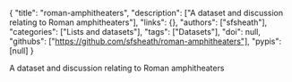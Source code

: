 {
  "title": "roman-amphitheaters",
  "description": ["A dataset and discussion relating to Roman amphitheaters"],
  "links": {},
  "authors": ["sfsheath"],
  "categories": ["Lists and datasets"],
  "tags": ["Datasets"],
  "doi": null,
  "githubs": ["https://github.com/sfsheath/roman-amphitheaters"],
  "pypis": [null]
}

<!-- Generated by csv2md.R – do not edit by hand -->

A dataset and discussion relating to Roman amphitheaters